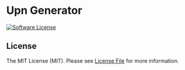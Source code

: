 # Upn Generator

[![Software License](https://img.shields.io/badge/license-MIT-brightgreen.svg?style=flat-square)](LICENSE.md)

## License

The MIT License (MIT). Please see [License File](LICENSE.md) for more information.